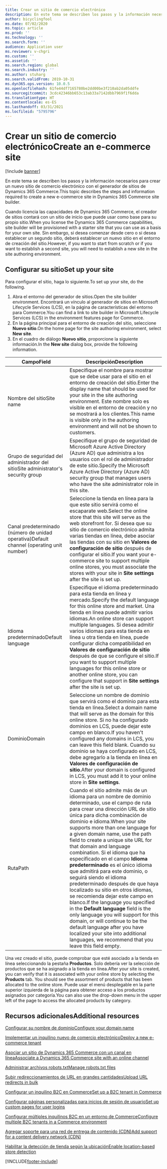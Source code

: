 ```yaml
---
title: Crear un sitio de comercio electrónico
description: En este tema se describen los pasos y la información necesarios para crear un nuevo sitio de comercio electrónico con el generador de sitios de Dynamics 365 Commerce.
author: bicyclingfool
ms.date: 07/02/2020
ms.topic: article
ms.prod: ''
ms.technology: ''
ms.search.form: ''
audience: Application user
ms.reviewer: v-chgri
ms.custom: ''
ms.assetid: ''
ms.search.region: global
ms.search.industry: ''
ms.author: stuharg
ms.search.validFrom: 2019-10-31
ms.dyn365.ops.version: 10.0.5
ms.openlocfilehash: 61fe44df7165780be2dd00be3f210ab2da05ddfe
ms.sourcegitcommit: 3cdc42346bb653c13ab33a7142dbb7969f1f6dda
ms.translationtype: HT
ms.contentlocale: es-ES
ms.lasthandoff: 03/31/2021
ms.locfileid: "5795796"
---
```

# <a name="create-an-e-commerce-site"></a><span data-ttu-id="00978-103">Crear un sitio de comercio electrónico</span><span class="sxs-lookup"><span data-stu-id="00978-103">Create an e-commerce site</span></span>

[!include [banner](includes/banner.md)]

<span data-ttu-id="00978-104">En este tema se describen los pasos y la información necesarios para crear un nuevo sitio de comercio electrónico con el generador de sitios de Dynamics 365 Commerce.</span><span class="sxs-lookup"><span data-stu-id="00978-104">This topic describes the steps and information required to create a new e-commerce site in Dynamics 365 Commerce site builder.</span></span>

<span data-ttu-id="00978-105">Cuando licencia las capacidades de Dynamics 365 Commerce, el creador de sitios contará con un sitio de inicio que puede usar como base para su propio sitio.</span><span class="sxs-lookup"><span data-stu-id="00978-105">When you license the Dynamics 365 Commerce capabilities, site builder will be provisioned with a starter site that you can use as a basis for your own site.</span></span> <span data-ttu-id="00978-106">Sin embargo, si desea comenzar desde cero o si desea establecer un segundo sitio, deberá establecer un nuevo sitio en el entorno de creación del sitio.</span><span class="sxs-lookup"><span data-stu-id="00978-106">However, if you want to start from scratch or if you want to establish a second site, you will need to establish a new site in the site authoring environment.</span></span> 

## <a name="set-up-your-site"></a><span data-ttu-id="00978-107">Configurar su sitio</span><span class="sxs-lookup"><span data-stu-id="00978-107">Set up your site</span></span>

<span data-ttu-id="00978-108">Para configurar el sitio, haga lo siguiente.</span><span class="sxs-lookup"><span data-stu-id="00978-108">To set up your site, do the following.</span></span>

1. <span data-ttu-id="00978-109">Abra el entorno del generador de sitios.</span><span class="sxs-lookup"><span data-stu-id="00978-109">Open the site builder environment.</span></span> <span data-ttu-id="00978-110">Encontrará un vínculo al generador de sitios en Microsoft Lifecycle Services (LCS), en la página de características del entorno para Commerce.</span><span class="sxs-lookup"><span data-stu-id="00978-110">You can find a link to site builder in Microsoft Lifecycle Services (LCS) in the environment features page for Commerce.</span></span>
1. <span data-ttu-id="00978-111">En la página principal para el entorno de creación del sitio, seleccione **Nuevo sitio**.</span><span class="sxs-lookup"><span data-stu-id="00978-111">On the home page for the site authoring environment, select **New site**.</span></span>
1. <span data-ttu-id="00978-112">En el cuadro de diálogo **Nuevo sitio**, proporcione la siguiente información.</span><span class="sxs-lookup"><span data-stu-id="00978-112">In the **New site** dialog box, provide the following information.</span></span>

| <span data-ttu-id="00978-113">Campo</span><span class="sxs-lookup"><span data-stu-id="00978-113">Field</span></span>                               | <span data-ttu-id="00978-114">Descripción</span><span class="sxs-lookup"><span data-stu-id="00978-114">Description</span></span> |
|-------------------------------------|-------------|
| <span data-ttu-id="00978-115">Nombre del sitio</span><span class="sxs-lookup"><span data-stu-id="00978-115">Site name</span></span>                           | <span data-ttu-id="00978-116">Especifique el nombre para mostrar que se debe usar para el sitio en el entorno de creación del sitio.</span><span class="sxs-lookup"><span data-stu-id="00978-116">Enter the display name that should be used for your site in the site authoring environment.</span></span> <span data-ttu-id="00978-117">Este nombre solo es visible en el entorno de creación y no se mostrará a los clientes.</span><span class="sxs-lookup"><span data-stu-id="00978-117">This name is visible only in the authoring environment and will not be shown to customers.</span></span> |
| <span data-ttu-id="00978-118">Grupo de seguridad del administrador del sitio</span><span class="sxs-lookup"><span data-stu-id="00978-118">Site administrator's security group</span></span> | <span data-ttu-id="00978-119">Especifique el grupo de seguridad de Microsoft Azure Active Directory (Azure AD) que administra a los usuarios con el rol de administrador de este sitio.</span><span class="sxs-lookup"><span data-stu-id="00978-119">Specify the Microsoft Azure Active Directory (Azure AD) security group that manages users who have the site administrator role in this site.</span></span> |
| <span data-ttu-id="00978-120">Canal predeterminado (número de unidad operativa)</span><span class="sxs-lookup"><span data-stu-id="00978-120">Default channel (operating unit number)</span></span> | <span data-ttu-id="00978-121">Seleccione la tienda en línea para la que este sitio servirá como el escaparate web.</span><span class="sxs-lookup"><span data-stu-id="00978-121">Select the online store that this site will serve as the web storefront for.</span></span> <span data-ttu-id="00978-122">Si desea que su sitio de comercio electrónico admita varias tiendas en línea, debe asociar las tiendas con su sitio en **Valores de configuración de sitio** después de configurar el sitio.</span><span class="sxs-lookup"><span data-stu-id="00978-122">If you want your e-commerce site to support multiple online stores, you must associate the stores with your site in **Site settings** after the site is set up.</span></span> |
| <span data-ttu-id="00978-123">Idioma predeterminado</span><span class="sxs-lookup"><span data-stu-id="00978-123">Default language</span></span>                            | <span data-ttu-id="00978-124">Especifique el idioma predeterminado para esta tienda en línea y mercado.</span><span class="sxs-lookup"><span data-stu-id="00978-124">Specify the default language for this online store and market.</span></span> <span data-ttu-id="00978-125">Una tienda en línea puede admitir varios idiomas.</span><span class="sxs-lookup"><span data-stu-id="00978-125">An online store can support multiple languages.</span></span> <span data-ttu-id="00978-126">Si desea admitir varios idiomas para esta tienda en línea u otra tienda en línea, puede configurar dicha compatibilidad en **Valores de configuración de sitio** después de que se configure el sitio.</span><span class="sxs-lookup"><span data-stu-id="00978-126">If you want to support multiple languages for this online store or another online store, you can configure that support in **Site settings** after the site is set up.</span></span>  |
| <span data-ttu-id="00978-127">Dominio</span><span class="sxs-lookup"><span data-stu-id="00978-127">Domain</span></span>                              | <span data-ttu-id="00978-128">Seleccione un nombre de dominio que servirá como el dominio para esta tienda en línea.</span><span class="sxs-lookup"><span data-stu-id="00978-128">Select a domain name that will serve as the domain for this online store.</span></span> <span data-ttu-id="00978-129">Si no ha configurado dominios en LCS, puede dejar este campo en blanco.</span><span class="sxs-lookup"><span data-stu-id="00978-129">If you haven't configured any domains in LCS, you can leave this field blank.</span></span> <span data-ttu-id="00978-130">Cuando su dominio se haya configurado en LCS, debe agregarlo a la tienda en línea en **Valores de configuración de sitio**.</span><span class="sxs-lookup"><span data-stu-id="00978-130">After your domain is configured in LCS, you must add it to your online store in **Site settings**.</span></span>  |
| <span data-ttu-id="00978-131">Ruta</span><span class="sxs-lookup"><span data-stu-id="00978-131">Path</span></span>                              | <span data-ttu-id="00978-132">Cuando el sitio admite más de un idioma para un nombre de dominio determinado, use el campo de ruta para crear una dirección URL de sitio única para dicha combinación de dominio e idioma.</span><span class="sxs-lookup"><span data-stu-id="00978-132">When your site supports more than one language for a given domain name, use the path field to create a unique site URL for that domain and language combination.</span></span> <span data-ttu-id="00978-133">Si el idioma que ha especificado en el campo **Idioma predeterminado** es el único idioma que admitirá para este dominio, o seguirá siendo el idioma predeterminado después de que haya localizado su sitio en otros idiomas, se recomienda dejar este campo en blanco.</span><span class="sxs-lookup"><span data-stu-id="00978-133">If the language you specified in the **Default language** field is the only language you will support for this domain, or will continue to be the default language after you have localized your site into additional languages, we recommend that you leave this field empty.</span></span> |


<span data-ttu-id="00978-134">Una vez creado el sitio, puede comprobar que esté asociado a la tienda en línea seleccionando la pestaña **Productos**. Solo debería ver la selección de productos que se ha asignado a la tienda en línea.</span><span class="sxs-lookup"><span data-stu-id="00978-134">After your site is created, you can verify that it is associated with your online store by selecting the **Products** tab. You should see the assortment of products that has been allocated to the online store.</span></span> <span data-ttu-id="00978-135">Puede usar el menú desplegable en la parte superior izquierda de la página para obtener acceso a los productos asignados por categoría.</span><span class="sxs-lookup"><span data-stu-id="00978-135">You can also use the drop-down menu in the upper left of the page to access the allocated products by category.</span></span>

## <a name="additional-resources"></a><span data-ttu-id="00978-136">Recursos adicionales</span><span class="sxs-lookup"><span data-stu-id="00978-136">Additional resources</span></span>

[<span data-ttu-id="00978-137">Configurar su nombre de dominio</span><span class="sxs-lookup"><span data-stu-id="00978-137">Configure your domain name</span></span>](configure-your-domain-name.md)

[<span data-ttu-id="00978-138">Implementar un inquilino nuevo de comercio electrónico</span><span class="sxs-lookup"><span data-stu-id="00978-138">Deploy a new e-commerce tenant</span></span>](deploy-ecommerce-site.md)

[<span data-ttu-id="00978-139">Asociar un sitio de Dynamics 365 Commerce con un canal en línea</span><span class="sxs-lookup"><span data-stu-id="00978-139">Associate a Dynamics 365 Commerce site with an online channel</span></span>](associate-site-online-store.md)

[<span data-ttu-id="00978-140">Administrar archivos robots.txt</span><span class="sxs-lookup"><span data-stu-id="00978-140">Manage robots.txt files</span></span>](manage-robots-txt-files.md)

[<span data-ttu-id="00978-141">Subir redireccionamientos de URL en grandes cantidades</span><span class="sxs-lookup"><span data-stu-id="00978-141">Upload URL redirects in bulk</span></span>](upload-bulk-redirects.md)

[<span data-ttu-id="00978-142">Configurar un inquilino B2C en Commerce</span><span class="sxs-lookup"><span data-stu-id="00978-142">Set up a B2C tenant in Commerce</span></span>](set-up-B2C-tenant.md)

[<span data-ttu-id="00978-143">Configurar páginas personalizadas para inicios de sesión de usuario</span><span class="sxs-lookup"><span data-stu-id="00978-143">Set up custom pages for user logins</span></span>](custom-pages-user-logins.md)

[<span data-ttu-id="00978-144">Configurar múltiples inquilinos B2C en un entorno de Commerce</span><span class="sxs-lookup"><span data-stu-id="00978-144">Configure multiple B2C tenants in a Commerce environment</span></span>](configure-multi-B2C-tenants.md)

[<span data-ttu-id="00978-145">Agregar soporte para una red de entrega de contenido (CDN)</span><span class="sxs-lookup"><span data-stu-id="00978-145">Add support for a content delivery network (CDN)</span></span>](add-cdn-support.md)

[<span data-ttu-id="00978-146">Habilitar la detección de tienda según la ubicación</span><span class="sxs-lookup"><span data-stu-id="00978-146">Enable location-based store detection</span></span>](enable-store-detection.md)


[!INCLUDE[footer-include](../includes/footer-banner.md)]